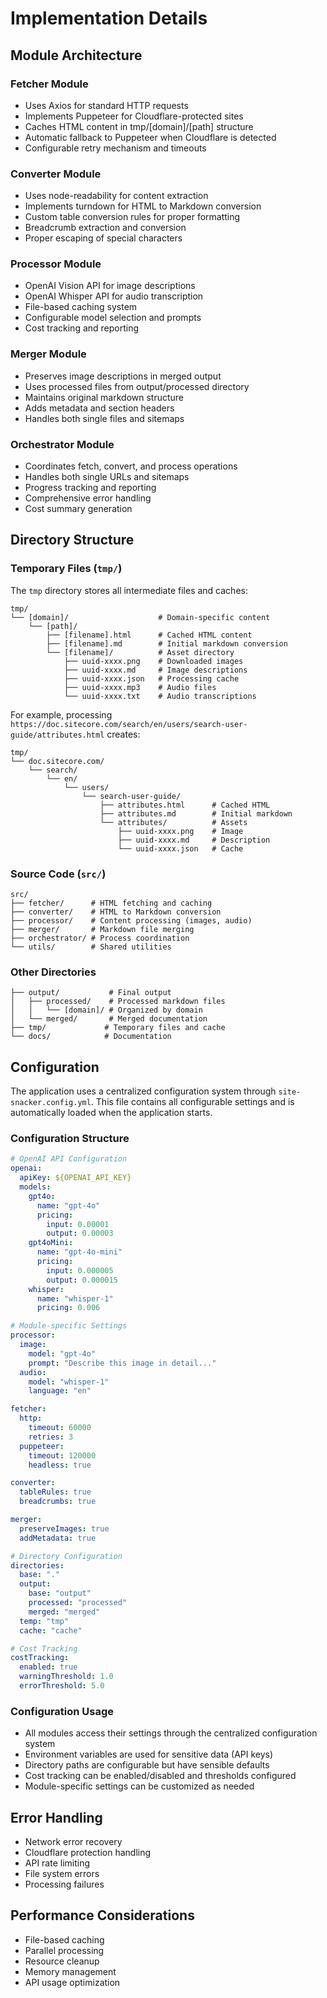 # Implementation Details

## Module Architecture

### Fetcher Module
- Uses Axios for standard HTTP requests
- Implements Puppeteer for Cloudflare-protected sites
- Caches HTML content in tmp/[domain]/[path] structure
- Automatic fallback to Puppeteer when Cloudflare is detected
- Configurable retry mechanism and timeouts

### Converter Module
- Uses node-readability for content extraction
- Implements turndown for HTML to Markdown conversion
- Custom table conversion rules for proper formatting
- Breadcrumb extraction and conversion
- Proper escaping of special characters

### Processor Module
- OpenAI Vision API for image descriptions
- OpenAI Whisper API for audio transcription
- File-based caching system
- Configurable model selection and prompts
- Cost tracking and reporting

### Merger Module
- Preserves image descriptions in merged output
- Uses processed files from output/processed directory
- Maintains original markdown structure
- Adds metadata and section headers
- Handles both single files and sitemaps

### Orchestrator Module
- Coordinates fetch, convert, and process operations
- Handles both single URLs and sitemaps
- Progress tracking and reporting
- Comprehensive error handling
- Cost summary generation

## Directory Structure

### Temporary Files (`tmp/`)
The `tmp` directory stores all intermediate files and caches:

```
tmp/
└── [domain]/                    # Domain-specific content
    └── [path]/
        ├── [filename].html      # Cached HTML content
        ├── [filename].md        # Initial markdown conversion
        └── [filename]/          # Asset directory
            ├── uuid-xxxx.png    # Downloaded images
            ├── uuid-xxxx.md     # Image descriptions
            ├── uuid-xxxx.json   # Processing cache
            ├── uuid-xxxx.mp3    # Audio files
            └── uuid-xxxx.txt    # Audio transcriptions
```

For example, processing `https://doc.sitecore.com/search/en/users/search-user-guide/attributes.html` creates:
```text
tmp/
└── doc.sitecore.com/
    └── search/
        └── en/
            └── users/
                └── search-user-guide/
                    ├── attributes.html      # Cached HTML
                    ├── attributes.md        # Initial markdown
                    └── attributes/          # Assets
                        ├── uuid-xxxx.png    # Image
                        ├── uuid-xxxx.md     # Description
                        └── uuid-xxxx.json   # Cache
```

### Source Code (`src/`)
```
src/
├── fetcher/      # HTML fetching and caching
├── converter/    # HTML to Markdown conversion
├── processor/    # Content processing (images, audio)
├── merger/       # Markdown file merging
├── orchestrator/ # Process coordination
└── utils/        # Shared utilities
```

### Other Directories
```
├── output/           # Final output
│   ├── processed/    # Processed markdown files
│   │   └── [domain]/ # Organized by domain
│   └── merged/       # Merged documentation
├── tmp/             # Temporary files and cache
└── docs/            # Documentation
```

## Configuration
The application uses a centralized configuration system through `site-snacker.config.yml`. This file contains all configurable settings and is automatically loaded when the application starts.

### Configuration Structure
```yaml
# OpenAI API Configuration
openai:
  apiKey: ${OPENAI_API_KEY}
  models:
    gpt4o:
      name: "gpt-4o"
      pricing:
        input: 0.00001
        output: 0.00003
    gpt4oMini:
      name: "gpt-4o-mini"
      pricing:
        input: 0.000005
        output: 0.000015
    whisper:
      name: "whisper-1"
      pricing: 0.006

# Module-specific Settings
processor:
  image:
    model: "gpt-4o"
    prompt: "Describe this image in detail..."
  audio:
    model: "whisper-1"
    language: "en"

fetcher:
  http:
    timeout: 60000
    retries: 3
  puppeteer:
    timeout: 120000
    headless: true

converter:
  tableRules: true
  breadcrumbs: true

merger:
  preserveImages: true
  addMetadata: true

# Directory Configuration
directories:
  base: "."
  output:
    base: "output"
    processed: "processed"
    merged: "merged"
  temp: "tmp"
  cache: "cache"

# Cost Tracking
costTracking:
  enabled: true
  warningThreshold: 1.0
  errorThreshold: 5.0
```

### Configuration Usage
- All modules access their settings through the centralized configuration system
- Environment variables are used for sensitive data (API keys)
- Directory paths are configurable but have sensible defaults
- Cost tracking can be enabled/disabled and thresholds configured
- Module-specific settings can be customized as needed

## Error Handling
- Network error recovery
- Cloudflare protection handling
- API rate limiting
- File system errors
- Processing failures

## Performance Considerations
- File-based caching
- Parallel processing
- Resource cleanup
- Memory management
- API usage optimization